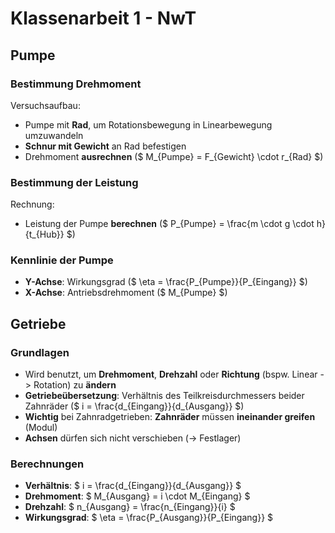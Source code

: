 # Klassenarbeit 1 - NwT

## Pumpe

### Bestimmung Drehmoment

Versuchsaufbau:

- Pumpe mit **Rad**, um Rotationsbewegung in Linearbewegung umzuwandeln
- **Schnur mit Gewicht** an Rad befestigen
- Drehmoment **ausrechnen** ($ M_{Pumpe} = F_{Gewicht} \cdot r_{Rad} $)

### Bestimmung der Leistung

Rechnung:

- Leistung der Pumpe **berechnen** ($ P_{Pumpe} = \frac{m \cdot g \cdot h}{t_{Hub}} $)

### Kennlinie der Pumpe

- **Y-Achse**: Wirkungsgrad ($ \eta = \frac{P_{Pumpe}}{P_{Eingang}} $)
- **X-Achse**: Antriebsdrehmoment ($ M_{Pumpe} $)

## Getriebe

### Grundlagen

- Wird benutzt, um **Drehmoment**, **Drehzahl** oder **Richtung** (bspw. Linear -> Rotation) zu **ändern**
- **Getriebeübersetzung**: Verhältnis des Teilkreisdurchmessers beider Zahnräder ($ i = \frac{d_{Eingang}}{d_{Ausgang}} $)
- **Wichtig** bei Zahnradgetrieben: **Zahnräder** müssen **ineinander greifen** (Modul)
- **Achsen** dürfen sich nicht verschieben (-> Festlager)

### Berechnungen

- **Verhältnis**: $ i = \frac{d_{Eingang}}{d_{Ausgang}} $
- **Drehmoment**: $ M_{Ausgang} = i \cdot M_{Eingang} $
- **Drehzahl**: $ n_{Ausgang} = \frac{n_{Eingang}}{i} $
- **Wirkungsgrad**: $ \eta = \frac{P_{Ausgang}}{P_{Eingang}} $

